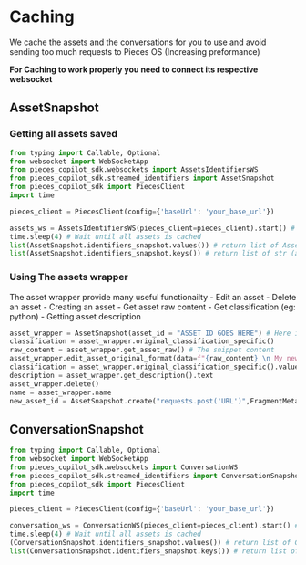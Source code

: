 # Caching 

We cache the assets and the conversations for you to use and avoid sending too much requests to Pieces OS (Increasing preformance)

**For Caching to work properly you need to connect its respective websocket**

## AssetSnapshot
### Getting all assets saved

```python
from typing import Callable, Optional
from websocket import WebSocketApp
from pieces_copilot_sdk.websockets import AssetsIdentifiersWS
from pieces_copilot_sdk.streamed_identifiers import AssetSnapshot
from pieces_copilot_sdk import PiecesClient
import time

pieces_client = PiecesClient(config={'baseUrl': 'your_base_url'})

assets_ws = AssetsIdentifiersWS(pieces_client=pieces_client).start() # Need to connect to the websocket
time.sleep(4) # Wait until all assets is cached 
list(AssetSnapshot.identifiers_snapshot.values()) # return list of Asset
list(AssetSnapshot.identifiers_snapshot.keys()) # return list of str (assets ids)
```
### Using The assets wrapper
The asset wrapper provide many useful functionailty 
	- Edit an asset
	- Delete an asset
	- Creating an asset
	- Get asset raw content
	- Get classification (eg: python)
	- Getting asset description

```python
asset_wrapper = AssetSnapshot(asset_id = "ASSET ID GOES HERE") # Here it should be one from the AssetSnapshot.identifiers_snapshot.items()
classification = asset_wrapper.original_classification_specific()
raw_content = asset_wrapper.get_asset_raw() # The snippet content
asset_wrapper.edit_asset_original_format(data=f"{raw_content} \n My new content goes here") # Here it will edit the asset content
classification = asset_wrapper.original_classification_specific().value # Classification eg. python
description = asset_wrapper.get_description().text
asset_wrapper.delete()
name = asset_wrapper.name
new_asset_id = AssetSnapshot.create("requests.post('URL')",FragmentMetadata(ext="py"))
```


## ConversationSnapshot
```python
from typing import Callable, Optional
from websocket import WebSocketApp
from pieces_copilot_sdk.websockets import ConversationWS
from pieces_copilot_sdk.streamed_identifiers import ConversationSnapshot
from pieces_copilot_sdk import PiecesClient
import time

pieces_client = PiecesClient(config={'baseUrl': 'your_base_url'})

conversation_ws = ConversationWS(pieces_client=pieces_client).start() # Need to connect to the websocket
time.sleep(4) # Wait until all assets is cached 
(ConversationSnapshot.identifiers_snapshot.values()) # return list of Conversations
list(ConversationSnapshot.identifiers_snapshot.keys()) # return list of str (conversations ids)
```


